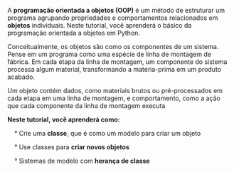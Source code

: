 A **programação orientada a objetos (OOP)** é ​​um método de estruturar um programa agrupando propriedades e comportamentos relacionados em **objetos** individuais. Neste tutorial, você aprenderá o básico da programação orientada a objetos em Python.

Conceitualmente, os objetos são como os componentes de um sistema. Pense em um programa como uma espécie de linha de montagem de fábrica.
Em cada etapa da linha de montagem, um componente do sistema processa algum material, transformando a matéria-prima em um produto acabado.

Um objeto contém dados, como materiais brutos ou pré-processados ​​em cada etapa em uma linha de montagem, e comportamento, como a ação que cada componente da linha de montagem executa

**Neste tutorial, você aprenderá como:**

&nbsp; &nbsp; ° Crie uma **classe**, que é como um modelo para criar um objeto

&nbsp; &nbsp; ° Use classes para **criar novos objetos**

&nbsp; &nbsp; ° Sistemas de modelo com **herança de classe**

